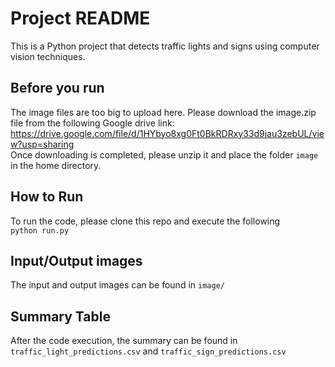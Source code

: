 # Project README

This is a Python project that detects traffic lights and signs using computer vision techniques.

## Before you run
The image files are too big to upload here. Please download the image.zip file from the following Google drive link: <br >
https://drive.google.com/file/d/1HYbyo8xg0Ft0BkRDRxy33d9jau3zebUL/view?usp=sharing <br >
Once downloading is completed, please unzip it and place the folder `image` in the home directory.

## How to Run
To run the code, please clone this repo and execute the following <br >
`python run.py`

## Input/Output images
The input and output images can be found in `image/` <br >

## Summary Table
After the code execution, the summary can be found in `traffic_light_predictions.csv` and `traffic_sign_predictions.csv`
